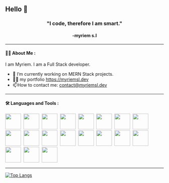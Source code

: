 ## Hello 👋 


<div id="header" align="center">
  <h3>"I code, therefore I am smart."</h3>
  <h4>-myriem s.l</h4>
</div>

---

#### :woman_technologist: About Me :
I am Myriem.
I am a Full Stack developer.

- 🔭 I’m currently working on MERN Stack projects.
- 🙋‍♂️ my portfolio https://myriemsl.dev
- :mailbox:How to contact me: contact@myriemsl.dev


---

#### :hammer_and_wrench: Languages and Tools :

<div>
<img src="https://cdn.jsdelivr.net/gh/devicons/devicon/icons/javascript/javascript-original.svg" width="50" height="50"/>&nbsp;
<img src="https://cdn.jsdelivr.net/gh/devicons/devicon/icons/java/java-original-wordmark.svg" width="50" height="50"/>&nbsp;
<img src="https://cdn.jsdelivr.net/gh/devicons/devicon/icons/kotlin/kotlin-original.svg" width="50" height="50"/>&nbsp;
<img src="https://cdn.jsdelivr.net/gh/devicons/devicon/icons/flutter/flutter-original.svg" width="50" height="50"/>&nbsp;
<img src="https://cdn.jsdelivr.net/gh/devicons/devicon/icons/android/android-plain.svg" width="50" height="50"/>&nbsp; 
<img src="https://cdn.jsdelivr.net/gh/devicons/devicon/icons/figma/figma-original.svg" width="50" height="50"/>&nbsp;
<img src="https://cdn.jsdelivr.net/gh/devicons/devicon/icons/html5/html5-plain-wordmark.svg" width="50" height="50"/>&nbsp;
<img src="https://cdn.jsdelivr.net/gh/devicons/devicon/icons/css3/css3-plain-wordmark.svg" width="50" height="50"/>&nbsp;
 <img src="https://cdn.jsdelivr.net/gh/devicons/devicon/icons/bootstrap/bootstrap-original.svg" width="50" height="50"/>&nbsp;
<img src="https://cdn.jsdelivr.net/gh/devicons/devicon/icons/sass/sass-original.svg" width="50" height="50"/>&nbsp;
<img src="https://cdn.jsdelivr.net/gh/devicons/devicon/icons/materialui/materialui-original.svg" width="50" height="50"/>&nbsp;
<img src="https://cdn.jsdelivr.net/gh/devicons/devicon/icons/nextjs/nextjs-line.svg" width="50" height="50">&nbsp;
<img src="https://cdn.jsdelivr.net/gh/devicons/devicon/icons/react/react-original-wordmark.svg" width="50" height="50"/>&nbsp;
<img src="https://cdn.jsdelivr.net/gh/devicons/devicon/icons/redux/redux-original.svg" width="50" height="50"/>&nbsp;
<img src="https://cdn.jsdelivr.net/gh/devicons/devicon/icons/mongodb/mongodb-original-wordmark.svg" width="50" height="50"/>&nbsp;
<img src="https://cdn.jsdelivr.net/gh/devicons/devicon/icons/nodejs/nodejs-original.svg" width="50" height="50"/>&nbsp;
<img src="https://cdn.jsdelivr.net/gh/devicons/devicon/icons/express/express-original.svg" width="50" height="50"/>&nbsp;
<img src="https://cdn.jsdelivr.net/gh/devicons/devicon/icons/firebase/firebase-plain-wordmark.svg" width="50" height="50"/>&nbsp;
<img src="https://cdn.jsdelivr.net/gh/devicons/devicon/icons/git/git-original-wordmark.svg" width="50" height="50"/>&nbsp;
</div>

---
[![Top Langs](https://github-readme-stats.vercel.app/api/top-langs/?username=myriemsl&layout=compact&theme=vision-friendly-light)](https://github.com/anuraghazra/github-readme-stats)



